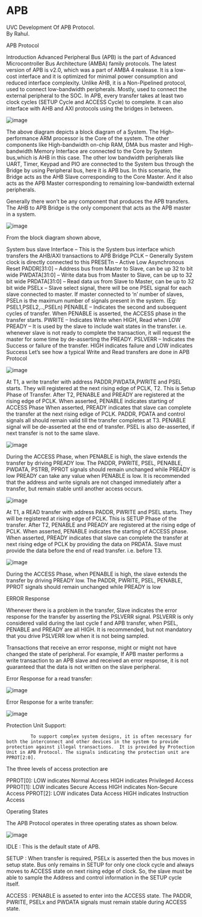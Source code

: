 # APB
UVC Development Of APB Protocol.
<br>
By Rahul.



APB Protocol

Introduction
Advanced Peripheral Bus (APB) is the part of Advanced Microcontroller Bus Architecture (AMBA) family protocols. The latest version of APB is v2.0, which was a part of AMBA 4 realease. It is a low-cost interface and it is optimized for minimal power consumption and reduced interface complexity. Unlike AHB, it is a Non-Pipelined protocol, used to connect low-bandwidth peripherals. Mostly, used to connect the external peripheral to the SOC. In APB, every transfer takes at least two clock cycles (SETUP Cycle and ACCESS Cycle) to complete. It can also interface with AHB and AXI protocols using the bridges in between.




![image](https://github.com/RahuLMoglI/APB/assets/97407620/ef1f1342-b745-45f1-9820-19f3302715c1)


The above diagram depicts a block diagram of a System. The High-performance ARM processor is the Core of the system. The other components like High-bandwidth on-chip RAM, DMA bus master and High-bandwidth Memory Interface are connected to the Core by System bus,which is AHB in this case. The other low bandwidth peripherals like UART, Timer, Keypad and PIO are connected to the System bus through the Bridge by using Peripheral bus, here it is APB bus. In this scenario, the Bridge acts as the AHB Slave corresponding to the Core Master. And it also acts as the APB Master corresponding to remaining low-bandwidth external peripherals.

Generally there won’t be any component that produces the APB transfers. The AHB to APB Bridge is the only component that acts as the APB master in a system.


![image](https://github.com/RahuLMoglI/APB/assets/97407620/8e10b2e6-e003-4877-9abd-d26cd0e43287)


From the block diagram shown above,

System bus slave Interface – This is the System bus interface which transfers the AHB/AXI transactions to APB Bridge
PCLK – Generally System clock is directly connected to this
PRESETn – Active Low Asynchronous Reset
PADDR[31:0] – Address bus from Master to Slave, can be up 32 to bit wide
PWDATA[31:0] – Write data bus from Master to Slave, can be up to 32 bit wide
PRDATA[31:0] – Read data us from Slave to Master, can be up to 32 bit wide
PSELx – Slave select signal, there will be one PSEL signal for each slave connected to master. If master connected to ‘n’ number of slaves, PSELn is the maximum number of signals present in the system. (Eg: PSEL1,PSEL2,..,PSELn)
PENABLE – Indicates the second and subsequent cycles of transfer. When PENABLE is asserted, the ACCESS phase in the transfer starts.
PWRITE – Indicates Write when HIGH, Read when LOW
PREADY – It is used by the slave to include wait states in the transfer. i.e. whenever slave is not ready to complete the transaction, it will request the master for some time by de-asserting the PREADY.
PSLVERR – Indicates the Success or failure of the transfer. HIGH indicates failure and LOW indicates Success
Let’s see how a typical Write and Read transfers are done in APB Protocol


![image](https://github.com/RahuLMoglI/APB/assets/97407620/887af3db-8c9a-4288-afe2-70d41a33c405)

At T1, a write transfer with address PADDR,PWDATA,PWRITE and PSEL starts.
They will registered at the next rising edge of PCLK, T2.
This is Setup Phase of Transfer.
After T2, PENABLE and PREADY are registered at the rising edge of PCLK.
When asserted, PENABLE indicates starting of ACCESS Phase
When asserted, PREADY indicates that slave can complete the transfer at the next rising edige of PCLK.
PADDR, PDATA and control signals all should remain valid till the transfer completes at T3.
PENABLE signal will be de-asserted at the end of transfer.
PSEL is also de-asserted, if next transfer is not to the same slave.

![image](https://github.com/RahuLMoglI/APB/assets/97407620/048678c1-3d37-4318-b400-4c9fa60849e5)

During the ACCESS Phase, when PENABLE is high, the slave extends the transfer by driving PREADY low.
The PADDR, PWRITE, PSEL, PENABLE, PWDATA, PSTRB, PPROT signals should remain unchanged while PREADY is low
PREADY can take any value when PENABLE is low.
It is recommended that the address and write signals are not changed immediately after a transfer, but remain stable until another access occurs.

![image](https://github.com/RahuLMoglI/APB/assets/97407620/04a9812d-db41-4a0d-9231-10ac7cfdd244)

At T1, a READ transfer with address PADDR, PWRITE and PSEL starts.
They will be registered at rising edge of PCLK.
This is SETUP Phase of the transfer.
After T2, PENABLE and PREADY are registered at the rising edge of PCLK.
When asserted, PENABLE indicates the starting of ACCESS phase.
When asserted, PREADY indicates that slave can complete the transfer at next rising edge of PCLK by providing the data on PRDATA.
Slave must provide the data before the end of read transfer. i.e. before T3.

![image](https://github.com/RahuLMoglI/APB/assets/97407620/9601e3c4-b336-41f9-b0ff-18f0d0c84d83)

During the ACCESS Phase, when PENABLE is high, the slave extends the transfer by driving PREADY low.
The PADDR, PWRITE, PSEL, PENABLE, PPROT signals should remain unchanged while PREADY is low

ERROR Response

Whenever there is a problem in the transfer, Slave indicates the error response for the transfer by asserting the PSLVERR signal. PSLVERR is only considered valid during the last cycle f and APB transfer, when PSEL, PENABLE and PREADY are all HIGH. It is recommended, but not mandatory that you drive PSLVERR low when it is not being sampled.

Transactions that receive an error response, might or might not have changed the state of peripheral. For example, If APB master performs a write transaction to an APB slave and received an error response, it is not guaranteed that the data is not written on the slave peripheral.

Error Response for a read transfer:

![image](https://github.com/RahuLMoglI/APB/assets/97407620/2d1c6b4e-a757-4ae0-a664-53fbec20b06f)

Error Response for a write transfer:

![image](https://github.com/RahuLMoglI/APB/assets/97407620/4b8f8524-18cb-4f03-ae32-157beacb5804)

Protection Unit Support:

             To support complex system designs, it is often necessary for both the interconnect and other devices in the system to provide protection against illegal transactions.  It is provided by Protection Unit in APB Protocol. The signals indicating the protection unit are PPROT[2:0].

The three levels of access protection are

PPROT[0]:
LOW indicates Normal Access
HIGH indicates Privileged Access
PPROT[1]:
LOW indicates Secure Access
HIGH indicates Non-Secure Access
PPROT[2]:
LOW indicates Data Access
HIGH indicates Instruction Access

Operating States

The APB Protocol operates in three operating states as shown below.

![image](https://github.com/RahuLMoglI/APB/assets/97407620/c8c802ba-de61-4244-9ef6-b4df3d26fe8f)

IDLE :  This is the default state of APB.

SETUP : When transfer is required, PSELx is asserted then the bus moves in setup state. Bus only remains in SETUP for only one clock cycle and always moves to ACCESS state on next rising edge of clock. So, the slave must be able to sample the Address and control information in the SETUP cycle itself.

ACCESS :  PENABLE is asseted to enter into the ACCESS state. The PADDR, PWRITE, PSELx and PWDATA signals must remain stable during ACCESS state.






